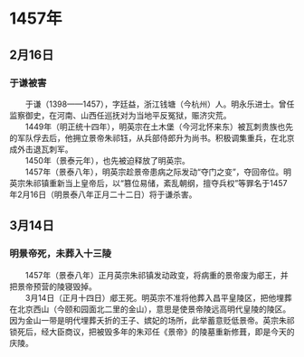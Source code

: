 # 1457年
## 2月16日
### 于谦被害
　　于谦（1398——1457），字廷益，浙江钱塘（今杭州）人。明永乐进士。曾任监察御史，在河南、山西任巡抚对为当地平反冤狱，赈济灾荒。<br>　　1449年（明正统十四年），明英宗在土木堡（今河北怀来东）被瓦刺贵族也先的军队俘去后，他拥立景帝朱祁钰，从兵部侍郎升为尚书。积极调集重兵，在北京成外击退瓦刺军。<br>　　1450年（景泰元年），也先被迫释放了明英宗。<br>　　1457年（景泰八年），明英宗趁景帝患病之际发动“夺门之变”，夺回帝位。明英宗朱祁镇重新当上皇帝后，以“篡位易储，紊乱朝纲，擅夺兵权”等罪名于1457年2月16日（明景泰八年正月二十二日）将于谦杀害。
## 3月14日
### 明景帝死，未葬入十三陵
　　1457年（景泰八年）正月英宗朱祁镇发动政变，将病重的景帝废为郕王，并把景帝预营的陵寝毁掉。<br>　　3月14日（正月十四日）郕王死。明英宗不准将他葬入昌平皇陵区，把他埋葬在北京西山（今颐和园面北二里的金山），意思是使景帝陵远高明代皇陵的陵区。因为金山一带是明代埋葬夭折的王子、嫔妃的场所，此举蓄意贬低景帝。英宗朱祁锁死后，经大臣商议，把被毁多年的朱邓任《景帝》的陵墓重新修葺，即是今天的庆陵。
<comment/>